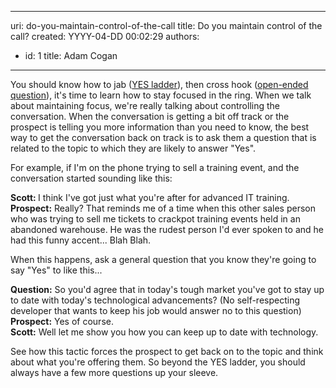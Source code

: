 

---
uri: do-you-maintain-control-of-the-call
title: Do you maintain control of the call?
created: YYYY-04-DD 00:02:29
authors:
  - id: 1
    title: Adam Cogan
---




<span class='intro'> <p>You should know how to jab (<a href="/_layouts/15/FIXUPREDIRECT.ASPX?WebId=3dfc0e07-e23a-4cbb-aac2-e778b71166a2&amp;TermSetId=07da3ddf-0924-4cd2-a6d4-a4809ae20160&amp;TermId=ff214e08-7bf1-4604-9047-1c1f40d2339a">YES ladder​</a>), then cross hook (<a href="/_layouts/15/FIXUPREDIRECT.ASPX?WebId=3dfc0e07-e23a-4cbb-aac2-e778b71166a2&amp;TermSetId=07da3ddf-0924-4cd2-a6d4-a4809ae20160&amp;TermId=a593e557-4033-4cb1-b1dd-c6c1e66c0004">open-ended question​</a>), it's time to learn how to stay focused in the ring. When we talk about maintaining focus, we're really talking about controlling the conversation. When the conversation is getting a bit off track or the prospect is telling you more information than you need to know, the best way to get the conversation back on track is to ask them a question that is related to the topic to which they are likely to answer &quot;Yes&quot;.</p><p>For example, if I'm on the phone trying to sell a training event, and the conversation started sounding like this&#58;<br></p> </span>

<p class="ssw15-rteElement-GreyBox"><b>Scott&#58; </b>I think I've got just what you're after for advanced IT training.<br><b>Prospect&#58;</b> Really? That reminds me of a time when this other sales person who was trying to sell me tickets to crackpot training events held in an abandoned warehouse. He was the rudest person I'd ever spoken to and he had this funny accent... Blah Blah.</p><p>When this happens,&#160;ask a general question that you know they're going to say &quot;Yes&quot; to like this...</p><p class="ssw15-rteElement-GreyBox"><b>Question&#58;</b> So you'd agree that in today's tough market you've got to stay up to date with today's technological advancements? (No self-respecting developer that wants to keep his job would answer no to this question)<br><b>Prospect&#58;</b> <span class="ssw15-rteStyle-Highlight">Yes</span> of course.<br><b>Scott&#58;</b> Well let me show you how you can keep up to date with technology.​<br></p><p>See how this tactic forces the prospect to get back on to the topic and think about what you're offering them. So beyond the YES ladder, you should always have a few more questions up your sleeve.&#160;&#160;​<br><br></p>


